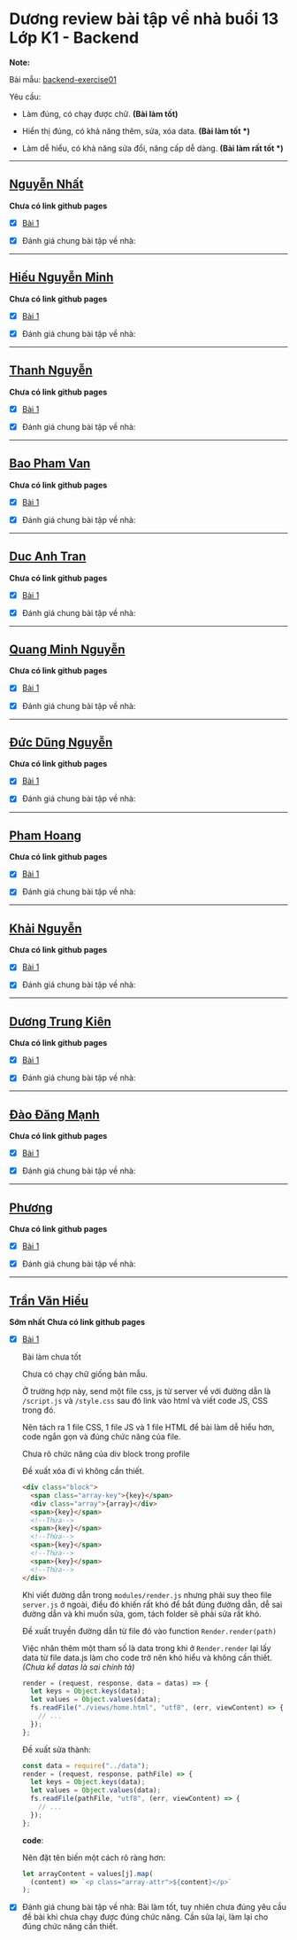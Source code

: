 # Dương review bài tập về nhà buổi 13 Lớp K1 - Backend

**Note:**

Bài mẫu: [backend-exercise01](https://duongnguyenf8.github.io/backend-exercise01)

Yêu cầu:

- Làm đúng, có chạy được chữ. **(Bài làm tốt)**

- Hiển thị đúng, có khả năng thêm, sửa, xóa data. **(Bài làm tốt \*)**

- Làm dễ hiểu, có khả năng sửa đổi, nâng cấp dễ dàng. **(Bài làm rất tốt \*)**

---

## [Nguyễn Nhất](https://github.com/NguyenNhat04/f8-backend-k1/tree/main/day-13)

**Chưa có link github pages**

- [x] [Bài 1](https://github.com/NguyenNhat04/f8-backend-k1/tree/main/day-13)

- [x] Đánh giá chung bài tập về nhà:

---

## [Hiếu Nguyễn Minh](https://github.com/hiusnguyen201/F8-Exercise/tree/main/Lab13)

**Chưa có link github pages**

- [x] [Bài 1](https://github.com/hiusnguyen201/F8-Exercise/tree/main/Lab13)

- [x] Đánh giá chung bài tập về nhà:

---

## [Thanh Nguyễn](https://github.com/nguyenducthanh04/f8-backend-k1.git)

**Chưa có link github pages**

- [x] [Bài 1](https://github.com/nguyenducthanh04/f8-backend-k1.git)

- [x] Đánh giá chung bài tập về nhà:

---

## [Bao Pham Van](https://github.com/baodepzai01/f8-back-end-k1/tree/main/BTVNB13)

**Chưa có link github pages**

- [x] [Bài 1](https://github.com/baodepzai01/f8-back-end-k1/tree/main/BTVNB13)

- [x] Đánh giá chung bài tập về nhà:

---

## [Duc Anh Tran](https://github.com/ducanhtranptit/F8_Homework/tree/main/Buoi13)

**Chưa có link github pages**

- [x] [Bài 1](https://github.com/ducanhtranptit/F8_Homework/tree/main/Buoi13)

- [x] Đánh giá chung bài tập về nhà:

---

## [Quang Minh Nguyễn](https://github.com/wex-alacrity/F8_BE_QuangMinh/tree/main/buoi13)

**Chưa có link github pages**

- [x] [Bài 1](https://github.com/wex-alacrity/F8_BE_QuangMinh/tree/main/buoi13)

- [x] Đánh giá chung bài tập về nhà:

---

## [Đức Dũng Nguyễn](https://github.com/dungng1321/f8-BackEnd-NodeJS-k1/tree/main/day13)

**Chưa có link github pages**

- [x] [Bài 1](https://github.com/dungng1321/f8-BackEnd-NodeJS-k1/tree/main/day13)

- [x] Đánh giá chung bài tập về nhà:

---

## [Pham Hoang](https://github.com/palkma-byte/f8-backend-k1/tree/main/HW/HW13)

**Chưa có link github pages**

- [x] [Bài 1](https://github.com/palkma-byte/f8-backend-k1/tree/main/HW/HW13)

- [x] Đánh giá chung bài tập về nhà:

---

## [Khải Nguyễn](https://github.com/nguyenkhai1311/be-nodejs-k1/tree/main/Day-13)

**Chưa có link github pages**

- [x] [Bài 1](https://github.com/nguyenkhai1311/be-nodejs-k1/tree/main/Day-13)

- [x] Đánh giá chung bài tập về nhà:

---

## [Dương Trung Kiên](https://github.com/Kpa02/F8_Backend/tree/main/BaiTapB13)

**Chưa có link github pages**

- [x] [Bài 1](https://github.com/Kpa02/F8_Backend/tree/main/BaiTapB13)

- [x] Đánh giá chung bài tập về nhà:

---

## [Đào Đăng Mạnh](https://github.com/Dangmanh2001/f8_BE_k1/tree/main/Baitapbuoi13)

**Chưa có link github pages**

- [x] [Bài 1](https://github.com/Dangmanh2001/f8_BE_k1/tree/main/Baitapbuoi13)

- [x] Đánh giá chung bài tập về nhà:

---

## [Phương](https://github.com/phuongnd168/back-end-f8/tree/main/Buoi13)

**Chưa có link github pages**

- [x] [Bài 1](https://github.com/phuongnd168/back-end-f8/tree/main/Buoi13)

- [x] Đánh giá chung bài tập về nhà:

---

## [Trần Văn Hiểu](https://github.com/tuilahieu/nodejs/tree/main/exercise/day13)

**Sớm nhất**
**Chưa có link github pages**

- [x] [Bài 1](https://github.com/tuilahieu/nodejs/tree/main/exercise/day13)

  Bài làm chưa tốt

  Chưa có chạy chữ giống bản mẫu.

  Ở trường hợp này, send một file css, js từ server về với đường dẫn là `/script.js` và `/style.css` sau đó link vào html và viết code JS, CSS trong đó.

  Nên tách ra 1 file CSS, 1 file JS và 1 file HTML để bài làm dễ hiểu hơn, code ngắn gọn và đúng chức năng của file.

  Chưa rõ chức năng của div block trong profile

  Đề xuất xóa đi vì không cần thiết.

  ```html
  <div class="block">
    <span class="array-key">{key}</span>
    <div class="array">{array}</div>
    <span>{key}</span>
    <!--Thừa-->
    <span>{key}</span>
    <!--Thừa-->
    <span>{key}</span>
    <!--Thừa-->
    <span>{key}</span>
    <!--Thừa-->
  </div>
  ```

  Khi viết đường dẫn trong `modules/render.js` nhưng phải suy theo file `server.js` ở ngoài, điều đó khiến rất khó để bắt đúng đường dẫn, dễ sai đường dẫn và khi muốn sửa, gom, tách folder sẽ phải sửa rất khó.

  Đề xuất truyền đường dẫn từ file đó vào function `Render.render(path)`

  Việc nhân thêm một tham số là data trong khi ở `Render.render` lại lấy data từ file data.js làm cho code trở nên khó hiểu và không cần thiết. _(Chưa kể datas là sai chính tả)_

  ```js
  render = (request, response, data = datas) => {
    let keys = Object.keys(data);
    let values = Object.values(data);
    fs.readFile("./views/home.html", "utf8", (err, viewContent) => {
      // ...
    });
  };
  ```

  Đề xuất sửa thành:

  ```js
  const data = require("../data");
  render = (request, response, pathFile) => {
    let keys = Object.keys(data);
    let values = Object.values(data);
    fs.readFile(pathFile, "utf8", (err, viewContent) => {
      // ...
    });
  };
  ```

  **code**:

  Nên đặt tên biến một cách rõ ràng hơn:

  ```js
  let arrayContent = values[j].map(
    (content) => `<p class="array-attr">${content}</p>`
  );
  ```

- [x] Đánh giá chung bài tập về nhà: Bài làm tốt, tuy nhiên chưa đúng yêu cầu đề bài khi chưa chạy được đúng chức năng. Cần sửa lại, làm lại cho đúng chức năng cần thiết.